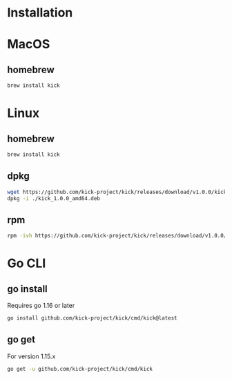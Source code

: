 # Installation

# MacOS

## homebrew
```bash
brew install kick
```

# Linux

## homebrew
```bash
brew install kick
```

## dpkg
```bash
wget https://github.com/kick-project/kick/releases/download/v1.0.0/kick_1.0.0_amd64.deb
dpkg -i ./kick_1.0.0_amd64.deb
```

## rpm
```bash
rpm -ivh https://github.com/kick-project/kick/releases/download/v1.0.0/kick-1.0.0.x86_64.rpm
```

# Go CLI

## go install

Requires go 1.16 or later
```bash
go install github.com/kick-project/kick/cmd/kick@latest
```

## go get

For version 1.15.x 
```bash
go get -u github.com/kick-project/kick/cmd/kick
```
